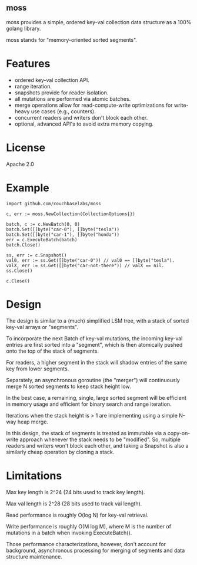 moss
----

moss provides a simple, ordered key-val collection data structure as a
100% golang library.

moss stands for "memory-oriented sorted segments".

Features
========

* ordered key-val collection API.
* range iteration.
* snapshots provide for reader isolation.
* all mutations are performed via atomic batches.
* merge operations allow for read-compute-write optimizations
  for write-heavy use cases (e.g., counters).
* concurrent readers and writers don't block each other.
* optional, advanced API's to avoid extra memory copying.

License
=======

Apache 2.0

Example
=======

    import github.com/couchbaselabs/moss

    c, err := moss.NewCollection(CollectionOptions{})

    batch, c := c.NewBatch(0, 0)
    batch.Set([]byte("car-0"), []byte("tesla"))
    batch.Set([]byte("car-1"), []byte("honda"))
    err = c.ExecuteBatch(batch)
    batch.Close()

    ss, err := c.Snapshot()
    val0, err := ss.Get([]byte("car-0")) // val0 == []byte("tesla").
    valX, err := ss.Get([]byte("car-not-there")) // valX == nil.
    ss.Close()

    c.Close()

Design
======

The design is similar to a (much) simplified LSM tree, with a stack of
sorted key-val arrays or "segments".

To incorporate the next Batch of key-val mutations, the incoming
key-val entries are first sorted into a "segment", which is then
atomically pushed onto the top of the stack of segments.

For readers, a higher segment in the stack will shadow entries of the
same key from lower segments.

Separately, an asynchronous goroutine (the "merger") will continuously
merge N sorted segments to keep stack height low.

In the best case, a remaining, single, large sorted segment will be
efficient in memory usage and efficient for binary search and range
iteration.

Iterations when the stack height is > 1 are implementing using a
simple N-way heap merge.

In this design, the stack of segments is treated as immutable via a
copy-on-write approach whenever the stack needs to be "modified".  So,
multiple readers and writers won't block each other, and taking a
Snapshot is also a similarly cheap operation by cloning a stack.

Limitations
===========

Max key length is 2^24 (24 bits used to track key length).

Max val length is 2^28 (28 bits used to track val length).

Read performance is roughly O(log N) for key-val retrieval.

Write performance is roughly O(M log M), where M is the number of
mutations in a batch when invoking ExecuteBatch().

Those performance characterizations, however, don't account for
background, asynchronous processing for merging of segments and data
structure maintenance.
